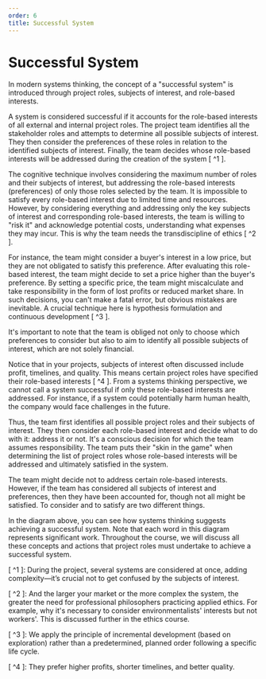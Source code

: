 ```yaml
---
order: 6
title: Successful System
---
```


# Successful System

In modern systems thinking, the concept of a "successful system" is introduced through project roles, subjects of interest, and role-based interests.

A system is considered successful if it accounts for the role-based interests of all external and internal project roles. The project team identifies all the stakeholder roles and attempts to determine all possible subjects of interest. They then consider the preferences of these roles in relation to the identified subjects of interest. Finally, the team decides whose role-based interests will be addressed during the creation of the system [ ^1 ].

The cognitive technique involves considering the maximum number of roles and their subjects of interest, but addressing the role-based interests (preferences) of only those roles selected by the team. It is impossible to satisfy every role-based interest due to limited time and resources. However, by considering everything and addressing only the key subjects of interest and corresponding role-based interests, the team is willing to "risk it" and acknowledge potential costs, understanding what expenses they may incur. This is why the team needs the transdiscipline of ethics [ ^2 ].

For instance, the team might consider a buyer's interest in a low price, but they are not obligated to satisfy this preference. After evaluating this role-based interest, the team might decide to set a price higher than the buyer's preference. By setting a specific price, the team might miscalculate and take responsibility in the form of lost profits or reduced market share. In such decisions, you can't make a fatal error, but obvious mistakes are inevitable. A crucial technique here is hypothesis formulation and continuous development [ ^3 ].

It's important to note that the team is obliged not only to choose which preferences to consider but also to aim to identify all possible subjects of interest, which are not solely financial.

Notice that in your projects, subjects of interest often discussed include profit, timelines, and quality. This means certain project roles have specified their role-based interests [ ^4 ]. From a systems thinking perspective, we cannot call a system successful if only these role-based interests are addressed. For instance, if a system could potentially harm human health, the company would face challenges in the future.

Thus, the team first identifies all possible project roles and their subjects of interest. They then consider each role-based interest and decide what to do with it: address it or not. It's a conscious decision for which the team assumes responsibility. The team puts their "skin in the game" when determining the list of project roles whose role-based interests will be addressed and ultimately satisfied in the system.

The team might decide not to address certain role-based interests. However, if the team has considered all subjects of interest and preferences, then they have been accounted for, though not all might be satisfied. To consider and to satisfy are two different things.

In the diagram above, you can see how systems thinking suggests achieving a successful system. Note that each word in this diagram represents significant work. Throughout the course, we will discuss all these concepts and actions that project roles must undertake to achieve a successful system.

[ ^1 ]: During the project, several systems are considered at once, adding complexity—it’s crucial not to get confused by the subjects of interest.

[ ^2 ]: And the larger your market or the more complex the system, the greater the need for professional philosophers practicing applied ethics. For example, why it's necessary to consider environmentalists' interests but not workers'. This is discussed further in the ethics course.

[ ^3 ]: We apply the principle of incremental development (based on exploration) rather than a predetermined, planned order following a specific life cycle.

[ ^4 ]: They prefer higher profits, shorter timelines, and better quality.